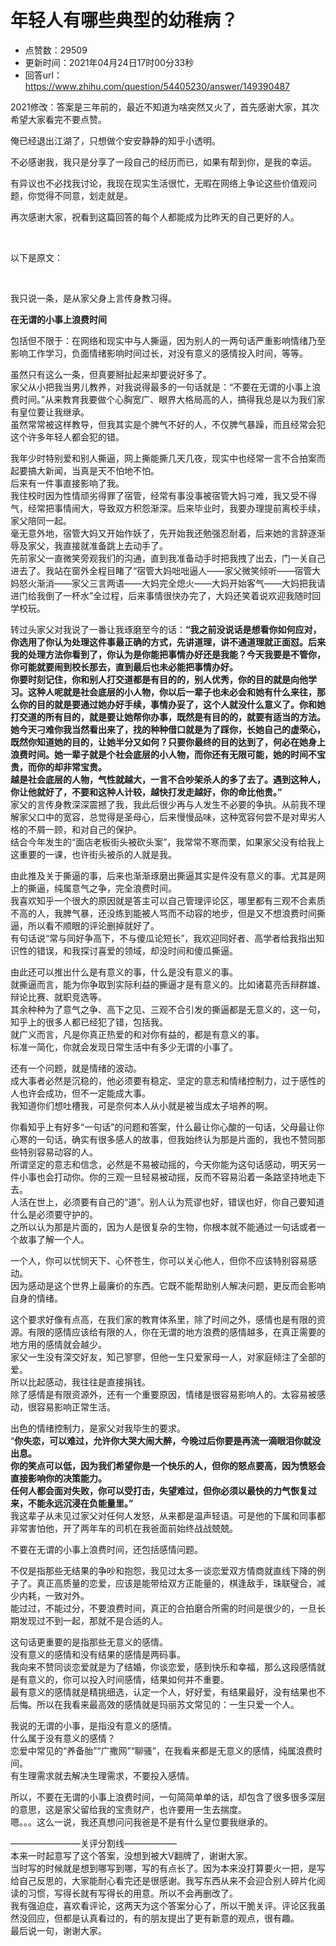 # 年轻人有哪些典型的幼稚病？
- 点赞数：29509
- 更新时间：2021年04月24日17时00分33秒
- 回答url：https://www.zhihu.com/question/54405230/answer/149390487
<body>
 <p data-pid="ixjaOBnP">2021修改：答案是三年前的，最近不知道为啥突然又火了，首先感谢大家，其次希望大家看完不要点赞。</p>
 <p data-pid="S6Zo0Nf0">俺已经退出江湖了，只想做个安安静静的知乎小透明。</p>
 <p data-pid="M9JKA6JD">不必感谢我，我只是分享了一段自己的经历而已，如果有帮到你，是我的幸运。</p>
 <p data-pid="khpiMUR7">有异议也不必找我讨论，我现在现实生活很忙，无暇在网络上争论这些价值观问题，你觉得不同意，划走就是。</p>
 <p data-pid="figZ1JDV">再次感谢大家，祝看到这篇回答的每个人都能成为比昨天的自己更好的人。</p>
 <p class="ztext-empty-paragraph"><br></p>
 <p data-pid="f10AGg2a">以下是原文：</p>
 <p class="ztext-empty-paragraph"><br></p>
 <p data-pid="WJ6KDpsG">我只说一条，是从家父身上言传身教习得。</p>
 <p data-pid="Qa032Bgp"><b>在无谓的小事上浪费时间</b></p>
 <p data-pid="8nCWQXct">包括但不限于：在网络和现实中与人撕逼，因为别人的一两句话严重影响情绪乃至影响工作学习，负面情绪影响时间过长，对没有意义的感情投入时间，等等。</p>
 <p data-pid="HEJ2Bfq4">虽然只有这么一条，但真要掰扯起来却要说好多了。<br>
  家父从小把我当男儿教养，对我说得最多的一句话就是：“不要在无谓的小事上浪费时间。”从来教育我要做个心胸宽广、眼界大格局高的人，搞得我总是以为我们家有皇位要让我继承。<br>
  虽然常常被这样教导，但我其实是个脾气不好的人，不仅脾气暴躁，而且经常会犯这个许多年轻人都会犯的错。</p>
 <p data-pid="b7N-Y0Vr">我年少时特别爱和别人撕逼，网上撕能撕几天几夜，现实中也经常一言不合拍案而起要搞大新闻，当真是天不怕地不怕。<br>
  后来有一件事直接影响了我。<br>
  我住校时因为性情顽劣得罪了宿管，经常有事没事被宿管大妈刁难，我又受不得气，经常把事情闹大，导致双方积怨渐深。后来毕业时，我要办理提前离校手续，家父陪同一起。<br>
  毫无意外地，宿管大妈又开始作妖了，先开始我还勉强忍耐着，后来她的言辞逐渐辱及家父，我直接就准备跳上去动手了。<br>
  先前家父一直微笑旁观我们的沟通，直到我准备动手时把我拽了出去，门一关自己进去了。我站在窗外全程目睹了“宿管大妈咄咄逼人——家父微笑倾听——宿管大妈怒火渐消——家父三言两语——大妈完全熄火——大妈开始客气——大妈把我请进门给我倒了一杯水”全过程，后来事情很快办完了，大妈还笑着说欢迎我随时回学校玩。</p>
 <p data-pid="dR8948b0">转过头家父对我说了一番让我琢磨至今的话：<b>“我之前没说话是想看你如何应对，你选用了你认为处理这件事最正确的方式，先讲道理，讲不通道理就正面怼。后来我的处理方法你看到了，你认为是你能把事情办好还是我能？今天我要是不管你，你可能就要闹到校长那去，直到最后也未必能把事情办好。</b><br><b>你要时刻记住，你和别人打交道都是有目的的，别人优秀，你的目的就是向他学习。这种人呢就是社会底层的小人物，你以后一辈子也未必会和她有什么来往，那么你的目的就是要通过她办好手续，事情办妥了，这个人就没什么意义了。你和她打交道的所有目的，就是要让她帮你办事，既然是有目的的，就要有适当的方法。她今天刁难你我当然看出来了，找的种种借口就是为了踩你，长她自己的虚荣心，既然你知道她的目的，让她半分又如何？只要你最终的目的达到了，何必在她身上浪费时间。她一辈子就是个社会底层的小人物，而你还有无限可能，她的时间不宝贵，而你的却非常宝贵。</b><br><b>越是社会底层的人物，气性就越大，一言不合吵架杀人的多了去了。遇到这种人，你让他就好了，不要和这种人计较，越快打发走越好，你的命比他贵。”</b><br>
  家父的言传身教深深震撼了我，我此后很少再与人发生不必要的争执。从前我不理解家父口中的宽容，总觉得是圣母心，后来慢慢品味，这种宽容何尝不是对卑劣人格的不屑一顾，和对自己的保护。<br>
  结合今年发生的“面店老板街头被砍头案”，我常常不寒而栗，如果家父没有给我上这重要的一课，也许街头被杀的人就是我。</p>
 <p data-pid="wqWdw2zV">由此推及关于撕逼的事，后来也渐渐琢磨出撕逼其实是件没有意义的事。尤其是网上的撕逼，纯属意气之争，完全浪费时间。<br>
  我喜欢知乎一个很大的原因就是答主可以自己管理评论区，哪里都有三观不合素质不高的人，我脾气暴，还没练到能被人骂而不动容的地步，但是又不想浪费时间撕逼，所以看不顺眼的评论删掉就好了。<br>
  有句话说“常与同好争高下，不与傻瓜论短长”，我欢迎同好者、高学者给我指出知识性的错误，和我探讨喜爱的领域，却没时间和傻瓜撕逼。</p>
 <p data-pid="4y8EUUWk">由此还可以推出什么是有意义的事，什么是没有意义的事。<br>
  就撕逼而言，能为你争取到实际利益的撕逼才是有意义的。比如诸葛亮舌辩群雄、辩论比赛、就职竞选等。<br>
  其余种种为了意气之争、高下之见、三观不合引发的撕逼都是无意义的，这一句，知乎上的很多人都已经犯了错，包括我。<br>
  就广义而言，凡是你真正热爱的和对你有益的，都是有意义的事。<br>
  标准一简化，你就会发现日常生活中有多少无谓的小事了。</p>
 <p data-pid="RP805Xiz">还有一个问题，就是情绪的波动。<br>
  成大事者必然是沉稳的，他必须要有稳定、坚定的意志和情绪控制力，过于感性的人也许会成功，但不一定能成大事。<br>
  我知道你们想吐槽我，可是奈何本人从小就是被当成太子培养的啊。</p>
 <p data-pid="aOf_Wdl2">你看知乎上有好多“一句话”的问题和答案，什么最让你心酸的一句话，父母最让你心寒的一句话，确实有很多感人的故事，但我始终认为那是片面的，我也不赞同那些特别容易动容的人。<br>
  所谓坚定的意志和信念，必然是不易被动摇的，今天你能为这句话感动，明天另一件小事也会打动你。你的三观一旦轻易被动摇，反而不容易沿着一条路坚持地走下去。<br>
  人活在世上，必须要有自己的“道”。别人认为荒谬也好，错误也好，你自己要知道什么是必须要守护的。<br>
  之所以认为那是片面的，因为人是很复杂的生物，你根本就不能通过一句话或者一个故事了解一个人。</p>
 <p data-pid="OOn1yVak">一个人，你可以忧悯天下、心怀苍生，你可以关心他人，但你不应该特别容易感动。<br>
  因为感动是这个世界上最廉价的东西。它既不能帮助别人解决问题，更反而会影响自身的情绪。</p>
 <p data-pid="Y2QjW0sk">这个要求好像有点高，在我们家的教育体系里，除了时间之外，感情也是有限的资源。有限的感情应该给有限的人，你在无谓的地方浪费的感情越多，在真正需要的地方用的感情就会越少。<br>
  家父一生没有深交好友，知己寥寥，但他一生只爱家母一人，对家庭倾注了全部的爱。<br>
  所以比起感动，我往往是直接捐钱。<br>
  除了感情是有限资源外，还有一个重要原因，情绪是很容易影响人的。太容易被感动，很容易影响正常生活。</p>
 <p data-pid="OR-X6_so">出色的情绪控制力，是家父对我毕生的要求。<br>
  “<b>你失恋，可以难过，允许你大哭大闹大醉，今晚过后你要是再流一滴眼泪你就没出息。</b><br><b>你的笑点可以低，因为我们希望你是一个快乐的人，但你的怒点要高，因为愤怒会直接影响你的决策能力。</b><br><b>任何人都会面对失败，你可以受打击，失望难过，但你必须以最快的力气恢复过来，不能永远沉浸在负能量里。”</b><br>
  我这辈子从未见过家父对任何人发怒，从来都是温声轻语。可是他的下属和同事都非常害怕他，开了两年车的司机在我爸面前始终战战兢兢。</p>
 <p data-pid="Xn4EJB_8">不要在无谓的小事上浪费时间，还包括感情问题。</p>
 <p data-pid="-3LNtk2_">不仅是指那些无结果的争吵和抱怨，我见过太多一谈恋爱双方情商就直线下降的例子了。真正高质量的恋爱，应该是能带给双方正能量的，棋逢敌手，珠联璧合，减少内耗，一致对外。<br>
  能过过，不能过分，不要浪费时间，真正的合拍磨合所需的时间是很少的，一旦长期发现过不到一起，那就不是合适的人。</p>
 <p data-pid="Z0EHYzqm">这句话更重要的是指那些无意义的感情。<br>
  没有意义的感情和没有结果的感情是两码事。<br>
  我向来不赞同谈恋爱就是为了结婚，你谈恋爱，感到快乐和幸福，那么这段感情就是有意义的，你可以投入时间感情，结果如何并不重要。<br>
  最有意义的感情就是精挑细选，认定一个人，好好爱，有结果最好，没有结果也不后悔。所以在我看来最高效的感情就是玛丽苏文常见的：一生只爱一个人。</p>
 <p data-pid="oka9mQxf">我说的无谓的小事，是指没有意义的感情。<br>
  什么属于没有意义的感情？<br>
  恋爱中常见的“养备胎”“广撒网”“聊骚”，在我看来都是无意义的感情，纯属浪费时间。<br>
  有生理需求就去解决生理需求，不要投入感情。</p>
 <p data-pid="aHo81FHO">所以，不要在无谓的小事上浪费时间，一句简简单单的话，却包含了很多很多深层的意思，这是家父留给我的宝贵财产，也许要用一生去揣度。<br>
  嗯。。。这么一说，我还真想问问我爸是不是有什么皇位要我继承的。</p>
 <p data-pid="_UhuE3ej">————————关评分割线——————<br>
  本来一时起意写了这个答案，没想到被大V翻牌了，谢谢大家。<br>
  当时写的时候就是想到哪写到哪，写的有点长了。因为本来没打算要火一把，是写给自己反思的，大家能耐心看完还是很感谢。我写东西从来不会迎合别人碎片化阅读的习惯，写得长就有写得长的用意。所以不会再删改了。<br>
  我有强迫症，喜欢看评论，这两天为这个答案分心了，所以干脆关评。评论区我虽然没回应，但都是认真看过的，有的朋友提出了更有新意的观点，很有趣。<br>
  最后说一句，谢谢大家。</p>
</body>